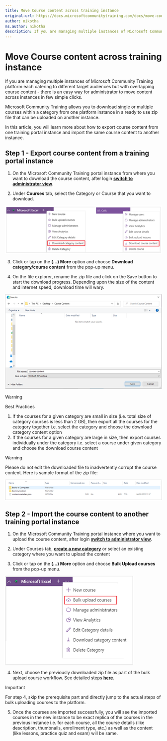 ```yaml
---
title: Move Course content across training instance
original-url: https://docs.microsoftcommunitytraining.com/docs/move-course-content-across-training-instance
author: nikotha
ms.author: nikotha
description: If you are managing multiple instances of Microsoft Community Training platform each catering to different target audiences but with overlapping course content -  there is an easy way for administrator to move content across instances in few simple clicks.
---
```


# Move Course content across training instance

If you are managing multiple instances of Microsoft Community Training platform each catering to different target audiences but with overlapping course content -  there is an easy way for administrator to move content across instances in few simple clicks.

Microsoft Community Training allows you to download single or multiple courses within a category from one platform instance in a ready to use zip file that can be uploaded on another instance.

In this article, you will learn more about how to export course content from one training portal instance and import the same course content to another instance.
## Step 1 - Export course content from a training portal instance

1. On the Microsoft Community Training portal instance from where you want to download the course content, after login [**switch to administrator view**](https://microsoftindia.document360.io/docs/configure-platform#step-2--switch-to-administrator-view-of-the-portal).

2. Under **Courses** tab, select the Category or Course that you want to download.

![Under courses tab](../../../media/image%28219%29.png)

3. Click or tap on the **(...) More** option and choose **Download category/course content** from the pop-up menu.

4. On the file explorer, rename the zip file and click on the Save button to start the download progress. Depending upon the size of the content and internet speed, download time will wary.

![Save](../../../media/image%28220%29.png)

> [!WARNING]
> Best Practices
>
> 1.  If the courses for a given category are small in size (i.e. total size of category courses is less than 2 GB), then export all the courses for the category together i.e. select the category and choose the download category content option
> 2.  If the courses for a given category are large in size, then export courses individually under the category i.e. select a course under given category and choose the download course content

> [!WARNING]
> Please do not edit the downloaded file to inadvertently corrupt the course content. Here is sample format of the zip file:
>
> ![Sample zip](../../../media/image%28221%29.png)
## Step 2 - Import the course content to another training portal instance 

1. On the Microsoft Community Training portal instance where you want to upload the course content, after login [**switch to administrator view**](https://microsoftindia.document360.io/docs/configure-platform#step-2--switch-to-administrator-view-of-the-portal).

2. Under Courses tab, [**create a new category**](../../create-content/create-course-category/2_create-a-category.md) or select an existing category where you want to upload the content

3. Click or tap on the **(...) More** option and choose **Bulk Upload courses** from the pop-up menu.

![Bulk Upload courses](../../../media/image%28222%29.png)

4. Next, choose the previously downloaded zip file as part of the bulk upload course workflow. See detailed steps [**here**](../../create-content/create-course-category/3_create-a-new-course.md#option-2---create-multiple-courses-in-a-category).

> [!IMPORTANT]
> For step 4, skip the prerequisite part and directly jump to the actual steps of bulk uploading courses to the platform.

5. Once the courses are imported successfully, you will see the imported courses in the new instance to be exact replica of the courses in the previous instance i.e. for each course,  all the course details (like description, thumbnails, enrollment type, etc.) as well as the content (like lessons, practice quiz and exam) will be same.
